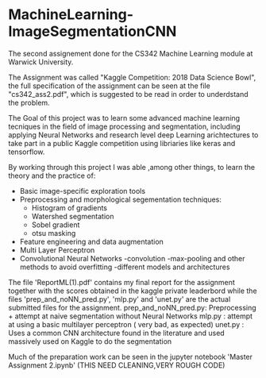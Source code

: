 # MachineLearning-ImageSegmentationCNN
The second assignement done for the CS342 Machine Learning module at Warwick University.

The Assignment was called "Kaggle Competition: 2018 Data Science Bowl", the full specification of the assignment can be seen at the file "cs342_ass2.pdf", which is suggested to be read in order to underdstand the problem.

The Goal of this project was to learn some advanced machine learning tecniques in the field of image processing and segmentation, including applying Neural Networks and research level deep Learning arichtectures to take part in a public Kaggle competition using libriaries like keras and tensorflow.

By working through this project I was able ,among other things, to learn the theory and the practice of:

- Basic image-specific exploration tools
- Preprocessing and morphological segementation techniques:
  - Histogram of gradients
  - Watershed segmentation
  - Sobel gradient
  - otsu masking
- Feature engineering and data augmentation
- Multi Layer Perceptron
- Convolutional Neural Networks
  -convolution
  -max-pooling and other methods to avoid overfitting
  -different models and architectures
  

The file 'ReportML(1).pdf' contains my final report for the assignment together with the scores obtained in the kaggle private leaderbord while the files 'prep_and_noNN_pred.py', 'mlp.py' and 'unet.py' are the actual submitted files for the assignment.
prep_and_noNN_pred.py: Preprocessing + attempt at naive segmentation without Neural Networks
mlp.py                : attempt at using a basic multilayer perceptron ( very bad, as expected)
unet.py               : Uses a common CNN architecture found in the literature and used massively used on Kaggle to do the segmentation

Much of the preparation work can be seen in the jupyter notebook 'Master Assignment 2.ipynb' (THIS NEED CLEANING,VERY ROUGH CODE)

